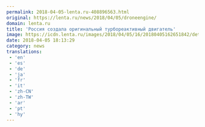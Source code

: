 ```yaml
---
permalink: 2018-04-05-lenta.ru-408896563.html
original: https://lenta.ru/news/2018/04/05/droneengine/
domain: lenta.ru
title: 'Россия создала оригинальный турбореактивный двигатель'
image: https://icdn.lenta.ru/images/2018/04/05/16/20180405162651842/detail_0da603b3c68ebaa9158a9e621f99af68.jpg
date: 2018-04-05 18:13:29
category: news
translations: 
 - 'en'
 - 'es'
 - 'de'
 - 'ja'
 - 'fr'
 - 'it'
 - 'zh-CN'
 - 'zh-TW'
 - 'ar'
 - 'pt'
 - 'hy'
---
```


